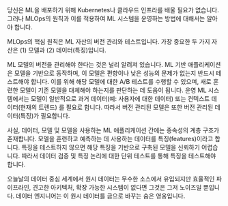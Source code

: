 당신은 ML을 배포하기 위해 Kubernetes나 클라우드 인프라를 배울 필요가 없습니다. 그러나 MLOps의 원칙과 이를 적용하여 ML 시스템을 운영하는 방법에 대해서는 알아야 합니다.

MLOps의 핵심 원칙은 ML 자산의 버전 관리와 테스트입니다. 가장 중요한 두 가지 자산은 (1) 모델과 (2) 데이터(특징)입니다.

ML 모델의 버전을 관리해야 한다는 것은 널리 알려져 있습니다. ML 기반 애플리케이션은 모델을 기반으로 동작하며, 이 모델은 편향이나 낮은 성능의 문제가 없는지 반드시 테스트해야 합니다. 이를 위해 해당 모델에 대한 A/B 테스트를 수행할 수 있으며, 새로 훈련한 모델이 기존 모델을 대체해야 하는지를 판단하는 데 도움이 됩니다. 운영 ML 시스템에서는 모델이 일반적으로 과거 데이터(예: 사용자에 대한 데이터) 또는 컨텍스트 데이터(현재의 트렌드) 를 필요로 합니다. 따라서 버전 관리된 모델은 또한 버전 관리된 데이터(특징)가 필요합니다.

사실, 데이터, 모델 및 모델을 사용하는 ML 애플리케이션 간에는 종속성의 계층 구조가 존재합니다. 모델을 훈련하고 예측하는 데 사용하는 데이터를 특징(features)이라고 합니다. 특징을 테스트하지 않으면 해당 특징을 기반으로 구축된 모델을 신뢰하기 어렵습니다. 따라서 데이터 검증 및 특징 논리에 대한 단위 테스트를 통해 특징을 테스트해야 합니다.

오늘날의 데이터 중심 세계에서 원시 데이터는 무수한 소스에서 유입되지만 효율적인 파이프라인, 견고한 아키텍처, 확장 가능한 시스템이 없다면 그것은 그저 노이즈일 뿐입니다. 데이터 엔지니어는 이 원시 데이터를 금으로 바꾸는 숨은 영웅입니다.